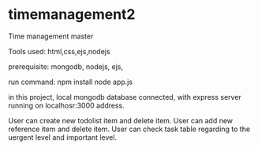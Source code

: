 # timemanagement2




Time management master

Tools used: html,css,ejs,nodejs

prerequisite: 	mongodb,
 nodejs,
 ejs,

run command: 
npm install
node app.js


in this project, local mongodb database connected, with express server running on localhosr:3000 address.  

User can create new todolist item and delete item. User can add new reference item and delete item. User can check task table regarding to the uergent level and important level.

